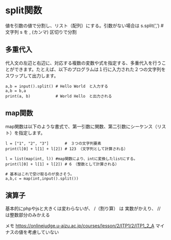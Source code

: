 # split関数
値を引数の値で分割し、リスト（配列）にする。引数がない場合は
s.split(',') # 文字列 s を , (カンマ) 区切りで分割

## 多重代入
代入文の左辺と右辺に、対応する複数の変数や式を指定する、多重代入を行うことができます。たとえば、以下のプログラムは１行に入力された２つの文字列をスワップして出力します。 

```
a,b = input().split() # Hello World　と入力する
a,b = b,a
print(a, b)           # World Hello　と出力される
```

## map関数
 map関数は以下のような書式で、第一引数に関数、第二引数にシーケンス（リスト）を指定します。 
 
 ```
 l = ["1", "2", "3"]       #　３つの文字列要素
print(l[0] + l[1] + l[2]) # 123 （文字列として計算される）

l = list(map(int, l)) #map関数により、intに変換したlistにする。 
print(l[0] + l[1] + l[2]) # 6　（整数として計算される）

# 基本はこれで受け取るのが良さそう。
a,b,c = map(int,input().split())

 ```
 
 ## 演算子
 基本的にphpやjsと大きくは変わらないが、
 /（割り算） は 実数がかえり、 // は整数部分のみかえる


メモ
https://onlinejudge.u-aizu.ac.jp/courses/lesson/2/ITP1/2/ITP1_2_A
マイナスの値を考慮していない

